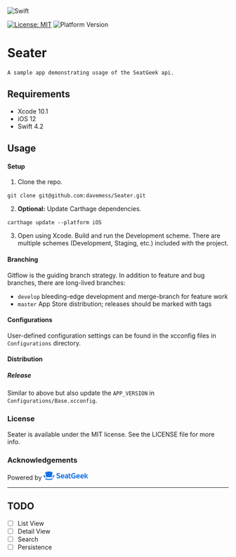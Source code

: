 ![Swift](http://img.shields.io/badge/swift-4.2-brightgreen.svg)
<!--[![Build Status](https://travis-ci.org/davemess/PermissionsKit.svg?branch=develop)](https://travis-ci.org/davemess/PermissionsKit)-->
<!--[![Carthage compatible](https://img.shields.io/badge/Carthage-compatible-4BC51D.svg?style=flat)](https://github.com/Carthage/Carthage)-->
[![License: MIT](https://img.shields.io/badge/License-MIT-yellow.svg)](https://opensource.org/licenses/MIT)
![Platform Version](https://cocoapod-badges.herokuapp.com/p/arek/badge.png)

# Seater
```
A sample app demonstrating usage of the SeatGeek api.
```

## Requirements
* Xcode 10.1
* iOS 12
* Swift 4.2 
<!--* Carthage (current version `0.18-19-g743fa0f`)-->
<!--* Fastlane (current version is `2.105.1`)-->

## Usage
#### Setup
1. Clone the repo.
```
git clone git@github.com:davemess/Seater.git
```
2. **Optional:** Update Carthage dependencies.
```
carthage update --platform iOS
```
3. Open using Xcode. Build and run the Development scheme. There are multiple schemes (Development, Staging, etc.) included with the project.

#### Branching
Gitflow is the guiding branch strategy. In addition to feature and bug branches, there are long-lived branches:
* `develop` bleeding-edge development and merge-branch for feature work
* `master` App Store distribution; releases should be marked with tags

#### Configurations
User-defined configuration settings can be found in the xcconfig files in `Configurations` directory.

#### Distribution

<!--##### Beta-->
<!--Fastlane support is included. To distribute to beta, use the following steps:-->
<!--1. Switch to `develop`-->
<!--2. Increment the `APP_BUNDLE_VERSION` in `Configurations/Base.xcconfig`. This needs to be updated or ITC will reject the beta build.-->
<!--3. Commit the updated bundle version.-->
<!--3. Push the beta via-->
<!--```-->
<!--fastlane beta-->
<!--```-->

##### Release
Similar to above but also update the `APP_VERSION` in `Configurations/Base.xcconfig`.


### License

Seater is available under the MIT license. See the LICENSE file for more info.

### Acknowledgements
Powered by ![](./assets/seatgeek.png)

---

## TODO

- [ ] List View
- [ ] Detail View
- [ ] Search
- [ ] Persistence
